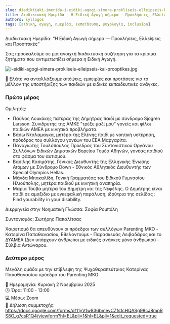 ```yaml
---
slug: diadiktiaki-imerida-i-eidiki-agogi-simera-prokliseis-elleipseis-kai-prooptikes
title: Διαδικτυακή Ημερίδα - Η Ειδική Αγωγή σήμερα — Προκλήσεις, Ελλείψεις και Προοπτικές
authors: syllogos
tags: [ειδική, αγωγή, ημερίδα, εκπαίδευση, ψυχολογία, inclusion]
---
```


Διαδικτυακή Ημερίδα: “Η Ειδική Αγωγή σήμερα — Προκλήσεις, Ελλείψεις και Προοπτικές”

Σας προσκαλούμε σε μια ανοιχτή διαδικτυακή συζήτηση για τα κρίσιμα ζητήματα που αντιμετωπίζει σήμερα η Ειδική Αγωγή.

![i-eidiki-agogi-simera-prokliseis-elleipseis-kai-prooptikes.jpg](/img/blog/i-eidiki-agogi-simera-prokliseis-elleipseis-kai-prooptikes.jpg)

🎯 Ελάτε να ανταλλάξουμε απόψεις, εμπειρίες και προτάσεις για το μέλλον της υποστήριξης των παιδιών με ειδικές εκπαιδευτικές ανάγκες.

### Πρώτο μέρος
Ομιλητές:
* Παύλος Λουκάκης πατέρας της Δήμητρας παιδί με σύνδρομο Sjogren Larsson. Συνιδρυτής της ΑΜΚΕ "τρέξε μαζί μου" γονείς και φίλοι παιδιών ΑΜΕΑ με κινητικά προβλήματα.
* Βάσω Νταλαμαγκα, μητέρα της Ελένης παιδί με νοητική υστέρηση, πρόεδρος του συλλόγου γονέων του ΕΕΑ Μαργαρίτα.
* Παναγιώτης Τουλόπουλος Πρόεδρος του Συντονιστικού Οργάνου Συλλόγων Ειδικών Δημοτικών Βορείου Τομέα Αθηνών, γονέας παιδιού στο φάσμα του αυτισμού.
* Βασίλης Κασιμάτης, Γενικός Διευθυντής της Ελληνικής Ένωσης Ατόμων με Σύνδρομο Down - Εθνικός Αθλητικός Διευθυντής των Special Olympics Hellas.
* Μάγδα Μπακαλίδη, Γενική Γραμματέας του Ειδικού Γυμνασίου Ηλιούπολης, μητέρα παιδιού με κινητική αναπηρία.
* Μαρία Τούβα μητέρα του Δημήτρη και της Νεφέλης. Ο Δημήτρης είναι παιδί σε αμαξιδιο με εγκεφαλική παράλυση, ιδρύτρια της σελίδας : Find yourability in your disability.

Διερμηνεία στην Νοηματική Γλώσσα: Σοφία Ρομπόλη

Συντονισμός: Σωτήρης Παπαλίτσας 

Χαιρετισμό θα απευθύνουν οι πρόεδροι των συλλόγων Parenting MKO - Κατερίνα Παπαθανασίου, Εθελοντούμε - Παρασκευάς Λειβαδάρος και το ΔΥΑΜΕΑ (Δεν υπάρχουν άνθρωποι με ειδικές ανάγκες μόνο άνθρωποι) - Σύλβια Αντώναρου.

### Δεύτερο μέρος
Μεγάλη ομάδα με την επίβλεψη της Ψυχοθεραπεύτριας Κατερίνας Παπαθανασίου πρόεδρο του Parenting MKO
 
📅 Ημερομηνία: Κυριακή 2 Νοεμβρίου 2025  
🕒 Ώρα: 11:00 - 13:00  
💻 Μέσω: Zoom  
🔗 Δήλωση συμμετοχής: https://docs.google.com/forms/d/11yV1w836bmevCZfs1cHQASg98cJ8mpRS8O_g7csR1Q4/viewform?hl=EL&pli=1&hl=EL&pli=1&edit_requested=true
